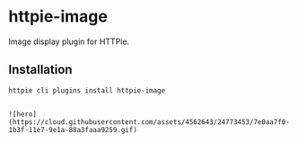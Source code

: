 # httpie-image

Image display plugin for HTTPie.

## Installation

```
httpie cli plugins install httpie-image
```
```

![hero](https://cloud.githubusercontent.com/assets/4562643/24773453/7e0aa7f0-1b3f-11e7-9e1a-88a3faaa9259.gif)
